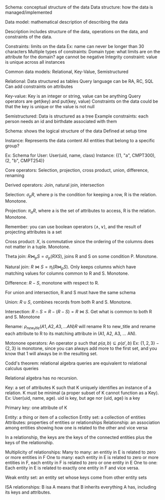 Schema: conceptual structure of the data
Data structure: how the data is managed/implemented

Data model: mathematical description of describing the data

Description includes structure of the data, operations on the data, and constraints of the data.

Constraints: limits on the data
Ex: name can never be longer than 30 characters
Multiple types of constraints: 
Domain type: what limits are on the attribute for the domain? age cannot be negative
Integrity constraint: value is unique across all instances


Common data models: Relational, Key-Value, Semistructured

Relational:
Data structured as tables
Query language can be RA, RC, SQL
Can add constraints on attributes

Key-value:
Key is an integer or string, value can be anything
Query operators are get(key) and put(key, value)
Constraints on the data could be that the key is unique or the value is not null

Semistructured:
Data is structured as a tree
Example constraints: each person needs an id and birthdate associated with them


Schema:
shows the logical structure of the data
Defined at setup time

Instance:
Represents the data content
All entities that belong to a specific group?

Ex:
Schema for User: User(uid, name, class)
Instance: {(1, "a", CMPT300), (2, "b", CMPT254)}

Core operators:
Selection, projection, cross product, union, difference, renaming

Derived operators:
Join, natural join, intersection

Selection: $\sigma_{p}R$, where p is the condition for keeping a row, R is the relation. Monotone.

Projection: $\pi_{a}R$, where a is the set of attributes to access, R is the relation. Monotone.

Remember: you can use boolean operators ($\land, \lor$), and the result of projecting 
attributes is a set

Cross product: $X$, is commutative since the ordering of the columns does not matter in a tuple. Monotone.

Theta join: $R \bowtie_{p} S = \sigma_{p}(R X S)$, joins R and S on some condition P. Monotone.

Natural join: $R \bowtie S = \pi_{l}(R \bowtie_{p} S)$. Only keeps columns which have  
matching values for columns common to R and S. Monotone.

Difference: $R - S$, monotone with respect to R.

For union and intersection, R and S must have the same schema

Union: $R \cup S$, combines records from both R and S. Monotone.

Intersection: $R \cap S = R - (R - S) = R \bowtie S$. Get what is common to both R and S. Monotone

Rename: $\rho_{new_title}(A1, A2, A3, ... AN)R$ will rename R to new_title and rename each 
attribute to R to its matching attribute in (A1, A2, A3, ... AN).

Motonone operators:
An operator p such that $p(a, b) \subseteq p(a', b)$
Ex: $\{1, 2, 3\} - \{2, 3\}$ is monotone, since you can always add more 
to the first set, and you know that 1 will always be in the resulting set.


Codd's theorem: relational algebra queries are equivalent to relational calculus queries 

Relational algebra has no recursion.

Key: a set of attributes K such that K uniquely identifies an instance of a relation. 
K must be minimal (a proper subset of K cannot function as a Key).
Ex: User(uid, name, age).
uid is key, but age nor {uid, age} is a key

Primary key: one attribute of K

Entity: a thing or item of a collection
Entity set: a collection of entities
Attributes: properties of entities or relationships
Relationship: an association among entities showing how one is related to the other and vice versa

In a relationship, the keys are the keys of the connected entities plus the keys of the relationship.

Multiplicity of relationships:
Many to many: an entitiy in E is related to zero or more entities in F
One to many: each entity in E is related to zero or more entities in F, each entity in F is related 
to zero or one entity in E
One to one: Each entity in E is related to exactly one entity in F and vice versa.

Weak entity set: 
an entity set whose keys come from other entity sets

ISA relationships: B isa A means that B inherits everything A has, including its keys and attributes.





